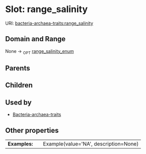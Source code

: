 
# Slot: range_salinity




URI: [bacteria-archaea-traits:range_salinity](https://w3id.org/bacteria-archaea-traitsrange_salinity)


## Domain and Range

None ->  <sub>OPT</sub> [range_salinity_enum](range_salinity_enum.md)

## Parents


## Children


## Used by

 * [Bacteria-archaea-traits](Bacteria-archaea-traits.md)

## Other properties

|  |  |  |
| --- | --- | --- |
| **Examples:** | | Example(value='NA', description=None) |

